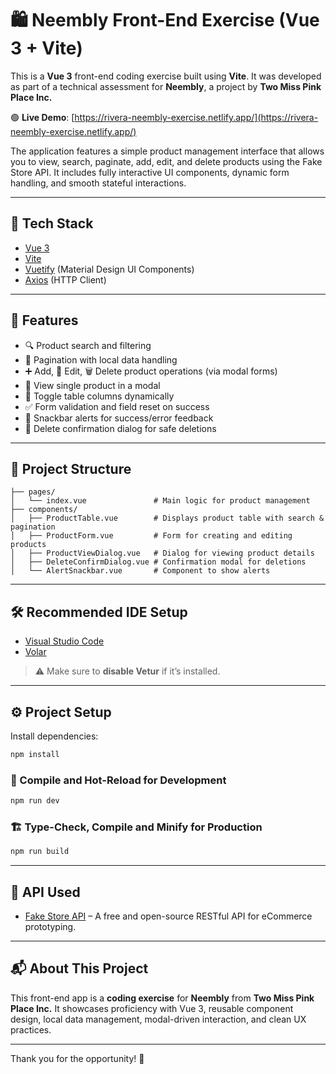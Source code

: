 # 🛍️ Neembly Front-End Exercise (Vue 3 + Vite)

This is a **Vue 3** front-end coding exercise built using **Vite**. It was developed as part of a technical assessment for **Neembly**, a project by **Two Miss Pink Place Inc.**

🟢 **Live Demo**: [https://rivera-neembly-exercise.netlify.app/](https://rivera-neembly-exercise.netlify.app/)

The application features a simple product management interface that allows you to view, search, paginate, add, edit, and delete products using the Fake Store API. It includes fully interactive UI components, dynamic form handling, and smooth stateful interactions.

---

## 🚀 Tech Stack

- [Vue 3](https://vuejs.org/)
- [Vite](https://vitejs.dev/)
- [Vuetify](https://vuetifyjs.com/) (Material Design UI Components)
- [Axios](https://axios-http.com/) (HTTP Client)

---

## 🧠 Features

- 🔍 Product search and filtering
- 📄 Pagination with local data handling
- ➕ Add, 📝 Edit, 🗑️ Delete product operations (via modal forms)
- 🧾 View single product in a modal
- 🎨 Toggle table columns dynamically
- ✅ Form validation and field reset on success
- 📢 Snackbar alerts for success/error feedback
- 🛑 Delete confirmation dialog for safe deletions

---

## 📁 Project Structure

```
├── pages/
│   └── index.vue               # Main logic for product management
├── components/
│   ├── ProductTable.vue        # Displays product table with search & pagination
│   ├── ProductForm.vue         # Form for creating and editing products
│   ├── ProductViewDialog.vue   # Dialog for viewing product details
│   ├── DeleteConfirmDialog.vue # Confirmation modal for deletions
│   └── AlertSnackbar.vue       # Component to show alerts
```

---

## 🛠 Recommended IDE Setup

- [Visual Studio Code](https://code.visualstudio.com/)
- [Volar](https://marketplace.visualstudio.com/items?itemName=johnsoncodehk.volar)

> ⚠️ Make sure to **disable Vetur** if it’s installed.

---

## ⚙️ Project Setup

Install dependencies:

```bash
npm install
```

### 🔄 Compile and Hot-Reload for Development

```bash
npm run dev
```

### 🏗️ Type-Check, Compile and Minify for Production

```bash
npm run build
```

---

## 🧪 API Used

- [Fake Store API](https://fakestoreapi.com/) – A free and open-source RESTful API for eCommerce prototyping.

---

## 📬 About This Project

This front-end app is a **coding exercise** for **Neembly** from **Two Miss Pink Place Inc.** It showcases proficiency with Vue 3, reusable component design, local data management, modal-driven interaction, and clean UX practices.

---

Thank you for the opportunity! 🚀
